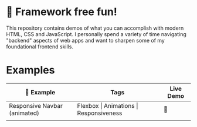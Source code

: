 # 🎉 Framework free fun!
This repository contains demos of what you can accomplish with modern HTML, CSS and JavaScript. I personally spend a variety of time navigating "backend" aspects of web apps and want to sharpen some of my foundational frontend skills.

# Examples


| 🎨 Example                    | Tags                                    	| Live Demo 	|
|------------------------------	|-----------------------------------------	|-----------	|
| Responsive Navbar (animated) 	| Flexbox \| Animations \| Responsiveness 	| 🚧         	|
|                              	|                                         	|           	|
   